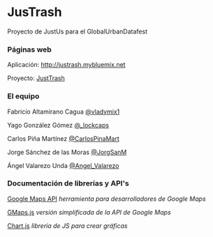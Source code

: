 # JusTrash

Proyecto de JustUs para el GlobalUrbanDatafest

### Páginas web

Aplicación: http://justrash.mybluemix.net

Proyecto: [JustTrash](http://www.global.datafest.net/projects/justrash)

### El equipo

Fabricio Altamirano Cagua
[@vladymix1](http://twitter.com/vladymix1)

Yago González Gómez
[@_lockcaps](http://twitter.com/_lockcaps)

Carlos Piña Martínez
[@CarlosPinaMart](http://twitter.com/carlospinamart)

Jorge Sánchez de las Moras
[@JorgSanM](http://twitter.com/jorgsanm)

Ángel Valarezo Unda
[@Angel_Valarezo](http://twitter.com/angel_valarezo)

### Documentación de librerías y API's

[Google Maps API](https://developers.google.com/maps/) *herramienta para desarrolladores de Google Maps*

[GMaps.js](https://hpneo.github.io/gmaps/) *versión simplificada de la API de Google Maps*

[Chart.js](http://www.chartjs.org/docs/) *librería de JS para crear gráficas*
